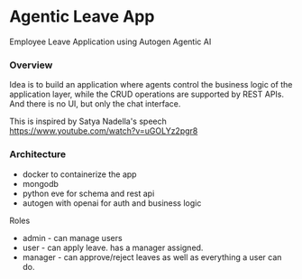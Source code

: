 # Agentic Leave App

Employee Leave Application using Autogen Agentic AI 

### Overview

Idea is to build an application where agents control the business logic of the application layer,
while the CRUD operations are supported by REST APIs. And there is no UI, but only the chat interface.

This is inspired by Satya Nadella's speech https://www.youtube.com/watch?v=uGOLYz2pgr8

### Architecture

* docker to containerize the app
* mongodb
* python eve for schema and rest api
* autogen with openai for auth and business logic

Roles
* admin - can manage users
* user - can apply leave. has a manager assigned.
* manager - can approve/reject leaves as well as everything a user can do.








